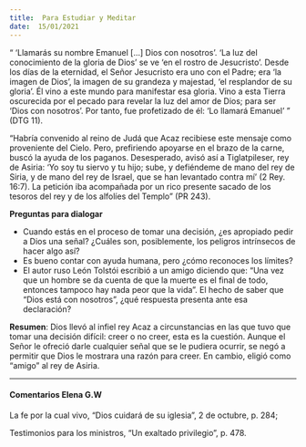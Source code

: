 ```yaml
---
title:  Para Estudiar y Meditar
date:  15/01/2021
---
```


“ ‘Llamarás su nombre Emanuel [...] Dios con nosotros’. ‘La luz del conocimiento de la gloria de Dios’ se ve ‘en el rostro de Jesucristo’. Desde los días de la eternidad, el Señor Jesucristo era uno con el Padre; era ‘la imagen de Dios’, la imagen de su grandeza y majestad, ‘el resplandor de su gloria’. Él vino a este mundo para manifestar esa gloria. Vino a esta Tierra oscurecida por el pecado para revelar la luz del amor de Dios; para ser ‘Dios con nosotros’. Por tanto, fue profetizado de él: ‘Lo llamará Emanuel’ ” (DTG 11).

“Habría convenido al reino de Judá que Acaz recibiese este mensaje como proveniente del Cielo. Pero, prefiriendo apoyarse en el brazo de la carne, buscó la ayuda de los paganos. Desesperado, avisó así a Tiglatpileser, rey de Asiria: ‘Yo soy tu siervo y tu hijo; sube, y defiéndeme de mano del rey de Siria, y de mano del rey de Israel, que se han levantado contra mí’ (2 Rey. 16:7). La petición iba acompañada por un rico presente sacado de los tesoros del rey y de los alfolíes del Templo” (PR 243).

**Preguntas para dialogar**

- Cuando estás en el proceso de tomar una decisión, ¿es apropiado pedir a Dios una señal? ¿Cuáles son, posiblemente, los peligros intrínsecos de hacer algo así?
- Es bueno contar con ayuda humana, pero ¿cómo reconoces los límites?
- El autor ruso León Tolstói escribió a un amigo diciendo que: “Una vez que un hombre se da cuenta de que la muerte es el final de todo, entonces tampoco hay nada peor que la vida”. El hecho de saber que “Dios está con nosotros”, ¿qué respuesta presenta ante esa declaración?

**Resumen**:  Dios llevó al infiel rey Acaz a circunstancias en las que tuvo que tomar una decisión difícil: creer o no creer, esta es la cuestión. Aunque el Señor le ofreció darle cualquier señal que se le pudiera ocurrir, se negó a permitir que Dios le mostrara una razón para creer. En cambio, eligió como “amigo” al rey de Asiria.

---

#### Comentarios Elena G.W

La fe por la cual vivo, “Dios cuidará de su iglesia”, 2 de octubre, p. 284;

Testimonios para los ministros, “Un exaltado privilegio”, p. 478.